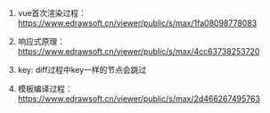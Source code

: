 1. vue首次渲染过程：
	https://www.edrawsoft.cn/viewer/public/s/max/1fa08098778083

2. 响应式原理：
	https://www.edrawsoft.cn/viewer/public/s/max/4cc63738253720

3. key:
	diff过程中key一样的节点会跳过

4. 模板编译过程：
https://www.edrawsoft.cn/viewer/public/s/max/2d466267495763